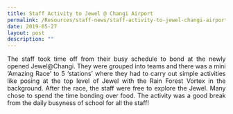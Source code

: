 ```yaml
---
title: Staff Activity to Jewel @ Changi Airport
permalink: /Resources/staff-news/staff-activity-to-jewel-changi-airport/
date: 2019-05-27
layout: post
description: ""
---
```

<p style="text-align: justify;"> The staff took time off from their busy schedule to bond at the newly opened Jewel@Changi. They were grouped into teams and there was a mini ‘Amazing Race’ to 5 ‘stations’ where they had to carry out simple activities like posing at the top level of Jewel with the Rain Forest Vortex in the background. After the race, the staff were free to explore the Jewel. Many chose to spend the time bonding over food. The activity was a good break from the daily busyness of school for all the staff!</p>

